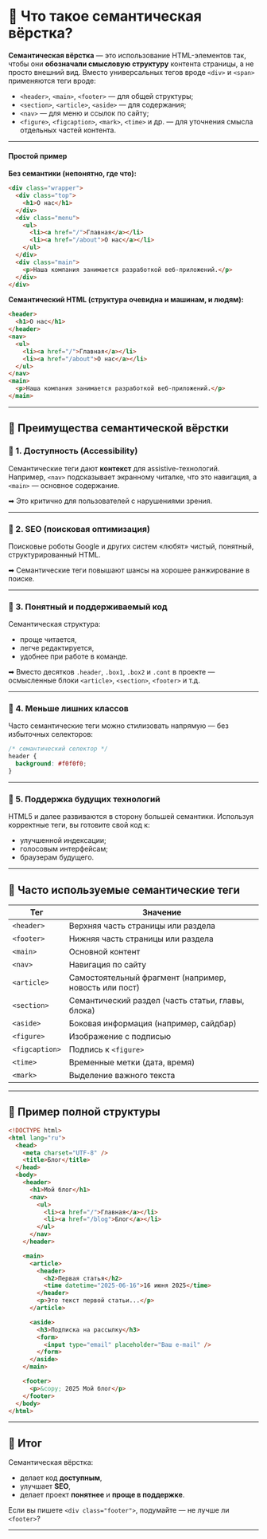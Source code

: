 # 📌 Что такое семантическая вёрстка?

**Семантическая вёрстка** — это использование HTML-элементов так, чтобы они **обозначали смысловую структуру** контента страницы, а не просто внешний вид. Вместо универсальных тегов вроде `<div>` и `<span>` применяются теги вроде:

* `<header>`, `<main>`, `<footer>` — для общей структуры;
* `<section>`, `<article>`, `<aside>` — для содержания;
* `<nav>` — для меню и ссылок по сайту;
* `<figure>`, `<figcaption>`, `<mark>`, `<time>` и др. — для уточнения смысла отдельных частей контента.

---

#### Простой пример

**Без семантики (непонятно, где что):**

```html
<div class="wrapper">
  <div class="top">
    <h1>О нас</h1>
  </div>
  <div class="menu">
    <ul>
      <li><a href="/">Главная</a></li>
      <li><a href="/about">О нас</a></li>
    </ul>
  </div>
  <div class="main">
    <p>Наша компания занимается разработкой веб-приложений.</p>
  </div>
</div>
```

**Семантический HTML (структура очевидна и машинам, и людям):**

```html
<header>
  <h1>О нас</h1>
</header>
<nav>
  <ul>
    <li><a href="/">Главная</a></li>
    <li><a href="/about">О нас</a></li>
  </ul>
</nav>
<main>
  <p>Наша компания занимается разработкой веб-приложений.</p>
</main>
```

---

## 📌 Преимущества семантической вёрстки

### 🔹 1. **Доступность (Accessibility)**

Семантические теги дают **контекст** для assistive-технологий. Например, `<nav>` подсказывает экранному читалке, что это навигация, а `<main>` — основное содержание.

➡ Это критично для пользователей с нарушениями зрения.

---

### 🔹 2. **SEO (поисковая оптимизация)**

Поисковые роботы Google и других систем «любят» чистый, понятный, структурированный HTML.

➡ Семантические теги повышают шансы на хорошее ранжирование в поиске.

---

### 🔹 3. **Понятный и поддерживаемый код**

Семантическая структура:

* проще читается,
* легче редактируется,
* удобнее при работе в команде.

➡ Вместо десятков `.header`, `.box1`, `.box2` и `.cont` в проекте — осмысленные блоки `<article>`, `<section>`, `<footer>` и т.д.

---

### 🔹 4. **Меньше лишних классов**

Часто семантические теги можно стилизовать напрямую — без избыточных селекторов:

```css
/* семантический селектор */
header {
  background: #f0f0f0;
}
```

---

### 🔹 5. **Поддержка будущих технологий**

HTML5 и далее развиваются в сторону большей семантики. Используя корректные теги, вы готовите свой код к:

* улучшенной индексации;
* голосовым интерфейсам;
* браузерам будущего.

---

## 📌 Часто используемые семантические теги

| Тег            | Значение                                              |
| -------------- | ----------------------------------------------------- |
| `<header>`     | Верхняя часть страницы или раздела                    |
| `<footer>`     | Нижняя часть страницы или раздела                     |
| `<main>`       | Основной контент                                      |
| `<nav>`        | Навигация по сайту                                    |
| `<article>`    | Самостоятельный фрагмент (например, новость или пост) |
| `<section>`    | Семантический раздел (часть статьи, главы, блока)     |
| `<aside>`      | Боковая информация (например, сайдбар)                |
| `<figure>`     | Изображение с подписью                                |
| `<figcaption>` | Подпись к `<figure>`                                  |
| `<time>`       | Временные метки (дата, время)                         |
| `<mark>`       | Выделение важного текста                              |

---

## 📌 Пример полной структуры

```html
<!DOCTYPE html>
<html lang="ru">
  <head>
    <meta charset="UTF-8" />
    <title>Блог</title>
  </head>
  <body>
    <header>
      <h1>Мой блог</h1>
      <nav>
        <ul>
          <li><a href="/">Главная</a></li>
          <li><a href="/blog">Блог</a></li>
        </ul>
      </nav>
    </header>

    <main>
      <article>
        <header>
          <h2>Первая статья</h2>
          <time datetime="2025-06-16">16 июня 2025</time>
        </header>
        <p>Это текст первой статьи...</p>
      </article>

      <aside>
        <h3>Подписка на рассылку</h3>
        <form>
          <input type="email" placeholder="Ваш e-mail" />
        </form>
      </aside>
    </main>

    <footer>
      <p>&copy; 2025 Мой блог</p>
    </footer>
  </body>
</html>
```

---

## 🎯 Итог

Семантическая вёрстка:

* делает код **доступным**,
* улучшает **SEO**,
* делает проект **понятнее** и **проще в поддержке**.

Если вы пишете `<div class="footer">`, подумайте — не лучше ли `<footer>`?

---
